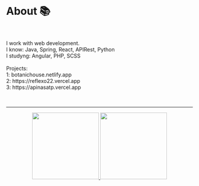 <br>
<h1> About 📚 </h1>
<br>
<p>I work with web development. <br> I know: Java, Spring, React, APIRest, Python <br> I studyng: Angular, PHP, SCSS <br><br> Projects: <br> 1: botanichouse.netlify.app <br> 2: https://reflexo22.vercel.app <br> 3: https://apinasatp.vercel.app </p>

<br>
<hr>
<div align="center">
  <a href="https://github.com/Cr7stian8">
  <img height="180em" src="http://github-readme-streak-stats.herokuapp.com?    user=Cr7stian8&theme=highcontrast&date_format=j%2Fn%5B%2FY%5D&sideNums=3E63FF&stroke=3651DD&ring=2656DD&dates=000000&fire=FF0000&background=FFFFFF&currStreakLabel=FF00  00&border=FFFFFF&currStreakNum=FF0000&sideLabels=000000" />
  <img height="180em" src="https://github-readme-stats.vercel.app/api/top-langs/?username=Cr7stian8&layout=compact&langs_count=7&theme=default"/>
</div>

